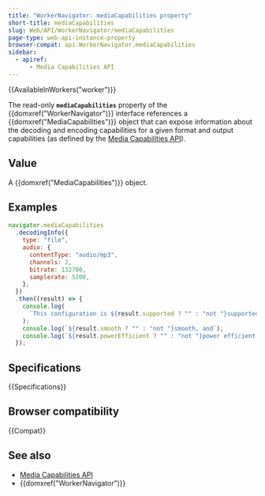 ```yaml
---
title: "WorkerNavigator: mediaCapabilities property"
short-title: mediaCapabilities
slug: Web/API/WorkerNavigator/mediaCapabilities
page-type: web-api-instance-property
browser-compat: api.WorkerNavigator.mediaCapabilities
sidebar:
  - apiref:
      - Media Capabilities API
---
```


{{AvailableInWorkers("worker")}}

The read-only **`mediaCapabilities`** property of the {{domxref("WorkerNavigator")}} interface references a {{domxref("MediaCapabilities")}} object that can expose information about the decoding and encoding capabilities for a given format and output capabilities (as defined by the [Media Capabilities API](/en-US/docs/Web/API/Media_Capabilities_API)).

## Value

A {{domxref("MediaCapabilities")}} object.

## Examples

```js
navigator.mediaCapabilities
  .decodingInfo({
    type: "file",
    audio: {
      contentType: "audio/mp3",
      channels: 2,
      bitrate: 132700,
      samplerate: 5200,
    },
  })
  .then((result) => {
    console.log(
      `This configuration is ${result.supported ? "" : "not "}supported,`,
    );
    console.log(`${result.smooth ? "" : "not "}smooth, and`);
    console.log(`${result.powerEfficient ? "" : "not "}power efficient.`);
  });
```

## Specifications

{{Specifications}}

## Browser compatibility

{{Compat}}

## See also

- [Media Capabilities API](/en-US/docs/Web/API/Media_Capabilities_API)
- {{domxref("WorkerNavigator")}}
